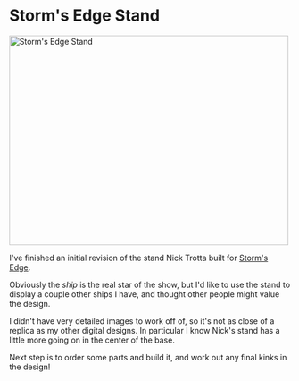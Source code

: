 # Storm's Edge Stand

<a data-flickr-embed="true"  href="https://www.flickr.com/photos/129594216@N04/34504798866/" title="Storm&#x27;s Edge Stand"><img src="https://c1.staticflickr.com/5/4191/34504798866_b57cf1bb79.jpg" width="500" height="375" alt="Storm&#x27;s Edge Stand"></a>

I've finished an initial revision of the stand Nick Trotta built for [Storm's Edge](https://www.flickr.com/photos/tardisblue/25905450946/). 

Obviously the *ship* is the real star of the show, but I'd like to use the stand to display a couple other ships I have, and thought other people might value the design.

I didn't have very detailed images to work off of, so it's not as close of a replica as my other digital designs. In particular I know Nick's stand has a little more going on in the center of the base.

Next step is to order some parts and build it, and work out any final kinks in the design!